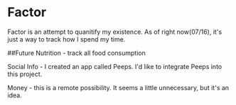 # Factor

Factor is an attempt to quanitify my existence. As of right now(07/16), it's just a way to track how I spend my time. 

##Future
Nutrition - track all food consumption

Social Info - I created an app called Peeps. I'd like to integrate Peeps into this project.

Money - this is a remote possibility. It seems a little unnecessary, but it's an idea.



